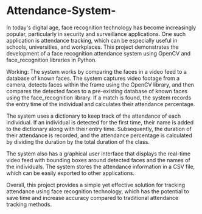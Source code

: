 # Attendance-System-
In today's digital age, face recognition technology has become increasingly popular, particularly in security and surveillance applications. One such application is attendance tracking, which can be especially useful in schools, universities, and workplaces. This project demonstrates the development of a face recognition attendance system using OpenCV and face_recognition libraries in Python.

Working:
The system works by comparing the faces in a video feed to a database of known faces. The system captures video footage from a camera, detects faces within the frame using the OpenCV library, and then compares the detected faces to a pre-existing database of known faces using the face_recognition library. If a match is found, the system records the entry time of the individual and calculates their attendance percentage.

The system uses a dictionary to keep track of the attendance of each individual. If an individual is detected for the first time, their name is added to the dictionary along with their entry time. Subsequently, the duration of their attendance is recorded, and the attendance percentage is calculated by dividing the duration by the total duration of the class.

The system also has a graphical user interface that displays the real-time video feed with bounding boxes around detected faces and the names of the individuals. The system stores the attendance information in a CSV file, which can be easily exported to other applications.

Overall, this project provides a simple yet effective solution for tracking attendance using face recognition technology, which has the potential to save time and increase accuracy compared to traditional attendance tracking methods.
